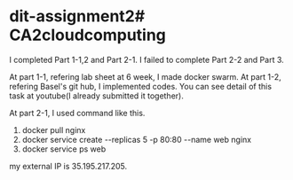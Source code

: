 # dit-assignment2# CA2cloudcomputing


I completed Part 1-1,2 and Part 2-1.
I failed to complete Part 2-2 and Part 3.

At part 1-1, refering lab sheet at 6 week, I made docker swarm.
At part 1-2, refering Basel's git hub, I implemented codes.
You can see detail of this task at youtube(I already submitted it together). 

At part 2-1, I used command like this.
1. docker pull nginx
2. docker service create --replicas 5 -p 80:80 --name web nginx
3. docker service ps web


my external IP is 35.195.217.205.


